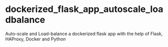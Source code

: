 # dockerized_flask_app_autoscale_loadbalance
Auto-scale and Load-balance a dockerized flask app with the help of Flask, HAProxy, Docker and Python
